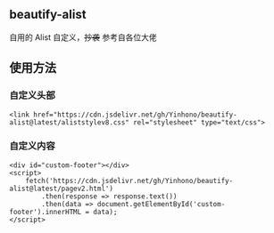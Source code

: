 ## beautify-alist
自用的 Alist 自定义，~~抄袭~~ 参考自各位大佬

## 使用方法

### 自定义头部
```
<link href="https://cdn.jsdelivr.net/gh/Yinhono/beautify-alist@latest/aliststylev8.css" rel="stylesheet" type="text/css">
```

### 自定义内容
```
<div id="custom-footer"></div>
<script>
    fetch('https://cdn.jsdelivr.net/gh/Yinhono/beautify-alist@latest/pagev2.html')
        .then(response => response.text())
        .then(data => document.getElementById('custom-footer').innerHTML = data);
</script>
```
